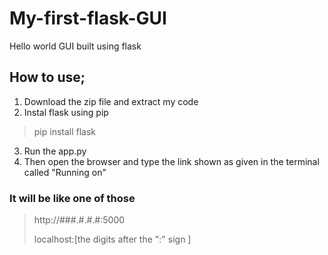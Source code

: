 # My-first-flask-GUI
Hello world GUI built using flask

## How to use;
1. Download the zip file  and extract my code
2. Instal flask using pip
  >pip install flask
3. Run the app.py
4. Then open the browser and type the link shown as given in the terminal called "Running on"
###   It will be like one of those
  > http://###.#.#.#:5000 
  >
  > localhost:[the digits after the ":" sign ] 
